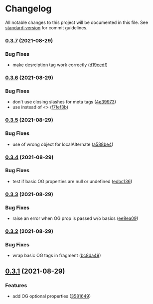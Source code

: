# Changelog

All notable changes to this project will be documented in this file. See [standard-version](https://github.com/conventional-changelog/standard-version) for commit guidelines.

### [0.3.7](https://github.com/jonasmerlin/astro-seo/compare/v0.3.6...v0.3.7) (2021-08-29)


### Bug Fixes

* make desrciption tag work correctly ([d19cedf](https://github.com/jonasmerlin/astro-seo/commit/d19cedf106f931b27756a2bd0f8f85f0e8450cd8))

### [0.3.6](https://github.com/jonasmerlin/astro-seo/compare/v0.3.5...v0.3.6) (2021-08-29)


### Bug Fixes

* don't use closing slashes for meta tags ([4e39973](https://github.com/jonasmerlin/astro-seo/commit/4e39973639a735dbc48345d4e9de22130c3d1f49))
* use <Fragment> instead of <> ([f7fef3b](https://github.com/jonasmerlin/astro-seo/commit/f7fef3b57a86874dc97d20cb69a568bad2a7b4dd))

### [0.3.5](https://github.com/jonasmerlin/astro-seo/compare/v0.3.4...v0.3.5) (2021-08-29)


### Bug Fixes

* use of wrong object for localAlternate ([a588be4](https://github.com/jonasmerlin/astro-seo/commit/a588be4abf9cb5b6a0490be570ca63c82353a1cd))

### [0.3.4](https://github.com/jonasmerlin/astro-seo/compare/v0.3.3...v0.3.4) (2021-08-29)


### Bug Fixes

* test if basic OG properties are null or undefined ([edbc136](https://github.com/jonasmerlin/astro-seo/commit/edbc1366883f2dac0b88355db27b730b7caef626))

### [0.3.3](https://github.com/jonasmerlin/astro-seo/compare/v0.3.2...v0.3.3) (2021-08-29)


### Bug Fixes

* raise an error when OG prop is passed w/o basics ([ee8ea09](https://github.com/jonasmerlin/astro-seo/commit/ee8ea098dac0a45cacc048f5714b83c589b89342))

### [0.3.2](https://github.com/jonasmerlin/astro-seo/compare/v0.3.1...v0.3.2) (2021-08-29)


### Bug Fixes

* wrap basic OG tags in fragment ([bc8da49](https://github.com/jonasmerlin/astro-seo/commit/bc8da492cca7e768fedba6031c907f3d5b0ebbf4))

## [0.3.1](https://github.com/jonasmerlin/astro-seo/compare/v0.2.1...v0.3.1) (2021-08-29)


### Features

* add OG optional properties ([3581649](https://github.com/jonasmerlin/astro-seo/commit/3581649bdee26e61d8869223ba837f6845a28a1c))
